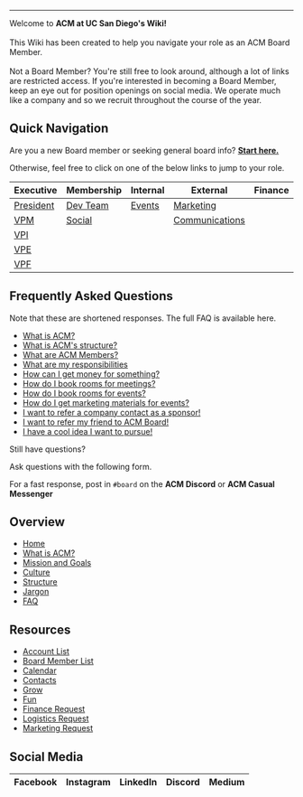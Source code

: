 
***

Welcome to <b>ACM at UC San Diego's Wiki!</b>
<br><br>
This Wiki has been created to help you navigate your role as an ACM Board Member.
<br><br>
Not a Board Member? You're still free to look around, although a lot of links are restricted access.
If you're interested in becoming a Board Member, keep an eye out for position openings on social media.
We operate much like a company and so we recruit throughout the course of the year.
<br>

## Quick Navigation

Are you a new Board member or seeking general board info? [**Start here.**](https://github.com/acmucsd/wiki/wiki/Board)

Otherwise, feel free to click on one of the below links to jump to your role.

| Executive | Membership | Internal | External       | Finance |
| --------- | ---------- | -------- | -------------- | ------- |
|[President](https://github.com/acmucsd/wiki/wiki/President)|[Dev Team](https://github.com/acmucsd/wiki/wiki/Dev-Team)|[Events](https://github.com/acmucsd/wiki/wiki/Events)|[Marketing](https://github.com/acmucsd/wiki/wiki/Marketing)||
|[VPM](https://github.com/acmucsd/wiki/wiki/Membership)|[Social](https://github.com/acmucsd/wiki/wiki/Social)     ||[Communications](https://github.com/acmucsd/wiki/wiki/Communications)||
|[VPI](https://github.com/acmucsd/wiki/wiki/Internal)|
|[VPE](https://github.com/acmucsd/wiki/wiki/External)|
|[VPF](https://github.com/acmucsd/wiki/wiki/Finance)|

## Frequently Asked Questions
Note that these are shortened responses. The full FAQ is available here.
* [What is ACM?](https://github.com/acmucsd/wiki/wiki/What-is-ACM%3F)
* [What is ACM's structure?]()
* [What are ACM Members?]()
* [What are my responsibilities]()
* [How can I get money for something?]()
* [How do I book rooms for meetings?]()
* [How do I book rooms for events?]()
* [How do I get marketing materials for events?]()
* [I want to refer a company contact as a sponsor!]()
* [I want to refer my friend to ACM Board!]()
* [I have a cool idea I want to pursue!]()

Still have questions?

Ask questions with the following form.

For a fast response, post in `#board` on the **ACM Discord** or **ACM Casual Messenger**

## Overview
* [Home](https://github.com/acmucsd/wiki/wiki)
* [What is ACM?](https://github.com/acmucsd/acm-wiki/wiki/What-is-ACM%3F)
* [Mission and Goals](https://github.com/acmucsd/acm-wiki/wiki/Mission-and-Goals)
* [Culture](https://github.com/acmucsd/wiki/wiki/Culture)
* [Structure](https://github.com/acmucsd/wiki/wiki/Board-Structure)
* [Jargon](https://github.com/acmucsd/wiki/wiki/Jargon)
* [FAQ](https://github.com/acmucsd/wiki/wiki/Frequently-Asked-Questions)

## Resources
* [Account List](https://github.com/acmucsd/wiki/wiki/Account-List)
* [Board Member List](https://github.com/acmucsd/wiki/wiki/Board-Member-List)
* [Calendar](https://github.com/acmucsd/wiki/wiki/Calendar)
* [Contacts](https://github.com/acmucsd/wiki/wiki/Contacts)
* [Grow](https://github.com/acmucsd/wiki/wiki/Grow)
* [Fun](https://github.com/acmucsd/wiki/wiki/Fun)
* [Finance Request](https://github.com/acmucsd/wiki/wiki/Finance-Request)
* [Logistics Request](https://github.com/acmucsd/wiki/wiki/Logistics-Request)
* [Marketing Request](https://github.com/acmucsd/wiki/wiki/Marketing-Request)

## Social Media

| Facebook | Instagram | LinkedIn | Discord       | Medium |
| --------- | ---------- | -------- | -------------- | ------- |